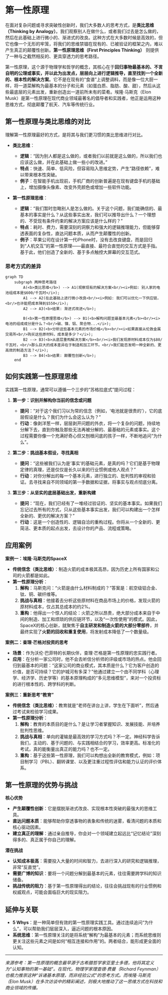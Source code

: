 # 第一性原理

在面对复杂问题或寻求突破性创新时，我们大多数人的思考方式，是**类比思维（Thinking by Analogy）**。我们观察别人在做什么，或者我们过去是怎么做的，然后在此基础上进行微小的、渐进式的改良。这种方式在大多数时候是高效的，但它也像一个无形的牢笼，将我们的思维禁锢在现有的、已被验证的框架之内，难以产生真正的颠覆性创新。**第一性原理思维（First Principles Thinking）** 则提供了一种与之截然相反的、更具穿透力的思考路径。

第一性原理，这个源于物理学和哲学的概念，其核心在于**回归事物最基本的、不言自明的公理或事实，并以此为出发点，层层向上进行逻辑推导，直至找到一个全新的、根本性的解决方案**。它不是在现有的“食谱”上调整调料，而是像一位大厨一样，将一道菜解构为最基本的分子和元素（如蛋白质、脂肪、酸、甜），然后从这些最底层的元素出发，重新创造出一道前所未有的菜肴。埃隆·马斯克（Elon Musk）是第一性原理在现代商业领域最著名的倡导者和实践者，他正是运用这种思维方式，彻底颠覆了航天、汽车等传统行业。

## 第一性原理与类比思维的对比

理解第一性原理最好的方式，是将其与我们更习惯的类比思维进行对比。

*   **类比思维**：
    *   **逻辑**：“因为别人都是这么做的，或者我们以前就是这么做的，所以我们也应该这么做，并在此基础上做一些小的改进。”
    *   **特点**：快速、简单、低风险，但容易陷入思维定势，产生“路径依赖”，难以带来根本性突破。
    *   **例子**：在智能手机出现前，手机厂商的创新普遍是在现有键盘手机的基础上，增加摄像头像素、改变外壳颜色或增加一些软件功能。

*   **第一性原理思维**：
    *   **逻辑**：“我们暂时忽略别人是怎么做的。关于这个问题，我们能确信的、最基本的事实是什么？从这些事实出发，我们可以推导出什么？一个理想的、不受现有条件约束的解决方案应该是什么样的？”
    *   **特点**：耗时、费力，需要深刻的洞察力和强大的逻辑推理能力，但能够穿透表面的复杂性，直达问题本质，从而产生颠覆性的创新。
    *   **例子**：苹果公司在设计第一代iPhone时，没有去改良键盘，而是回归到“人机交互”的第一性原理——最直接、最符合直觉的交互方式是手指。基于此，他们创造了全新的、基于多点触控大屏幕的交互范式。

### 思考方式的差异

```mermaid
graph TD
    subgraph 两种思考路径
        A(<b>类比思维</b>) --> A1(观察现有的解决方案<br/><i>例如: 别人家的电池组成本是$600/千瓦时</i>);
        A1 --> A2(在此基础上进行微小改良<br/><i>例如: 我们可以优化一下供应链，<br/>也许能把成本降到$550</i>);
        A2 --> A3(<b>结果: 渐进式改进</b>);

        B(<b>第一性原理思维</b>) --> B1(<b>解构问题至最基本元素</b><br/><i>电池的组成成分是什么？<br/>碳、镍、铝、聚合物...</i>);
        B1 --> B2(<b>分析这些基本元素的市场价格</b><br/><i>如果直接从伦敦金属交易所<br/>购买这些原材料，成本是多少？</i>);
        B2 --> B3(<b>从底层重构解决方案</b><br/><i>我们发现原材料成本仅为$80/千瓦时，<br/>那么巨大的成本差异在于制造和加工环节。<br/>我们能否发明一种全新的、更高效的制造方法？</i>);
        B3 --> B4(<b>结果: 颠覆性创新</b>);
    end
```

## 如何实践第一性原理思维

实践第一性原理，通常可以遵循一个三步的“苏格拉底式”提问过程：

1.  **第一步：识别并解构你当前的信念或问题**
    *   **提问**：“对于这个我们习以为常的信念（例如，‘电池就是很贵的’），它的底层假设是什么？我们为什么会这么认为？”
    *   **行动**：像剥洋葱一样，层层剥开问题的外衣，将一个复杂的问题，持续地分解下去，直到你触及那些无法再被分解的、最基础的元素或事实。这个过程需要你像一个充满好奇心但又刨根问底的孩子一样，不断地追问“为什么”。

2.  **第二步：挑战基本假设，寻找真相**
    *   **提问**：“这些被我们认为是‘事实’的基础元素，是真的吗？它们是基于物理定律的真理，还是仅仅是长久以来的行业惯例或他人观点？”
    *   **行动**：对你分解出的每一个基本元素，进行独立的、批判性的审视和验证。去寻找来自不同领域的第一手数据和证据，将事实与观点彻底分离。

3.  **第三步：从坚实的底层基础出发，重新构建**
    *   **提问**：“现在，我们已经有了一堆经过验证的、坚实的基本事实。如果我们忘记过去所有的方式，只从这些基本事实出发，我们可以构建出一个怎样全新的、更优的解决方案？”
    *   **行动**：这是一个创造性的、逻辑自洽的重构过程。你将从一个全新的、更简洁、更本质的起点出发，去设计你的产品、流程或策略。

## 应用案例

**案例一：埃隆·马斯克的SpaceX**
*   **传统信念（类比思维）**：制造火箭的成本极其高昂，因为历史上所有国家和公司的火箭都是如此。
*   **第一性原理分析**：
    1.  **解构**：马斯克问：“火箭是由什么材料制成的？”答案是：航空级铝合金、钛、铜、碳纤维等。
    2.  **挑战与真相**：他接着去分析这些原材料在商品市场上的价格，发现火箭的原材料成本，仅占其总成本的约2%。
    3.  **重构**：他得出一个惊人的结论：火箭之所以昂贵，绝大部分成本来自于中间的制造、加工和烦琐的供应链环节，以及“一次性使用”的模式。因此，SpaceX的核心创新，就聚焦于**自主研发和制造火箭的大部分零部件**，并最终实现了**火箭的回收和重复使用**，将发射成本降低了一个数量级。

**案例二：查理·芒格对投资的思考**
*   **场景**：作为沃伦·巴菲特的长期伙伴，查理·芒格是第一性原理的忠实践行者。
*   **应用**：在分析一家公司时，他不会去听信分析师的评级或市场的热点。他会回归到最基本的问题：“这家公司的商业模式，其本质是什么？它为客户创造的价值，是否可持续？它的护城河有多深？”他通过建立一个由不同学科（心理学、经济学、历史学等）的基本原理构成的“多元思维模型”，来对一个投资标的进行根本性的、跨学科的判断。

**案例三：重新思考“教育”**
*   **传统信念（类比思维）**：教育就是“老师在讲台上讲，学生在下面听”，然后通过考试来检验学习成果。
*   **第一性原理分析**：
    1.  **解构**：教育的本质目的是什么？是让学习者掌握知识、发展技能、并培养批判性思维。
    2.  **挑战与真相**：单向的灌输是最高效的学习方式吗？不一定。神经科学告诉我们，主动的、基于问题的、与实践相结合的学习，效率更高。标准化的考试，真的能衡量出真正的能力吗？也不一定。
    3.  **重构**：基于这些第一性原理，我们可以构想出全新的教育模式，例如：项目制学习（PBL）、翻转课堂、以及更注重过程性评估和能力认证的评价体系。

## 第一性原理的优势与挑战

**核心优势**
*   **产生颠覆性创新**：它是摆脱渐进式改良、实现根本性突破的最强大的思维工具。
*   **直达问题本质**：能够帮助你穿透事物的表象和传统的迷雾，看清问题的本质和核心驱动因素。
*   **建立真正的理解**：通过亲自推导，你会对一个领域建立起远比“记忆结论”深刻得多的、真正属于你自己的理解。

**潜在挑战**
*   **认知成本极高**：需要投入大量的时间和智力，去进行深入的研究和逻辑推理，非常“反直觉”。
*   **需要广博的知识**：要将一个问题分解到最基本的元素，往往需要跨学科的知识储备。
*   **挑战传统的阻力**：基于第一性原理得出的结论，往往会挑战现有的行业惯例和权威观点，可能会面临巨大的现实阻力。

## 延伸与关联

*   **5 Whys**：是一种简单但有效的第一性原理实践工具。通过连续追问“为什么”，可以帮助我们层层深入，逼近问题的根本原因。
*   **系统思维**：第一性原理关注的是将系统“解构”为最基本的元素；而系统思维则更关注这些元素之间是如何“相互连接和作用”的。两者结合，能形成更全面的认知。

---
*来源参考：第一性原理的概念最早源于古希腊哲学家亚里士多德，他将其定义为“认知事物的第一基础”。在现代，物理学家理查德·费曼（Richard Feynman）也极力推崇这种“诉诸基本原理，而非经验公式”的思考方式。而埃隆·马斯克（Elon Musk）在多次访谈中的精彩阐述，则极大地推动了这一思维方式在科技和商业领域的传播。*

